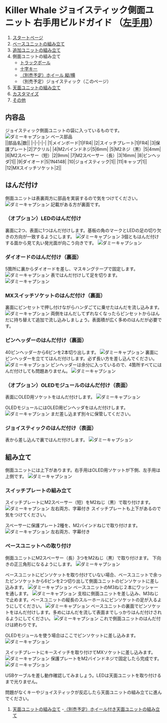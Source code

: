 # Killer Whale ジョイスティック側面ユニット 右手用ビルドガイド （[左手用](../左手用/側面ユニット_トラックボール.md)）

1. [スタートページ](../README.md)
2. [ベースユニットの組み立て](../右手用/2_ベースユニット.md)
3. [追加ユニットの組み立て](../右手用/3_追加ユニット.md)
4. 側面ユニットの組み立て
   - [トラックボール](../右手用/4_側面ユニット_トラックボール.md)
   - [十字キー](../右手用/4_側面ユニット_十字キー.md)
   - [（別売予定）ホイール 縦/横](../右手用/4_側面ユニット_ホイール.md)
   - （別売予定）ジョイスティック（このページ）
5.  [天面ユニットの組み立て](../右手用/5_天面ユニット.md)
6. [カスタマイズ](../右手用/6_カスタマイズ.md)
7. [その他](../右手用/7_その他.md)

## 内容品
ジョイスティック側面ユニットの袋に入っているものです。
![ダミーキャプション ベース部品](../img/IMG_.jpeg)  
||部品名|数||
|-|-|-|-|
|1|メインボード|1|FR4|
|2|スイッチプレート|1|FR4|
|3|保護プレート|2|アクリル|
|4|M2バインドネジ|5|6mm|
|5|M2ネジ（黒）|5|4mm|
|6|M2スペーサー（短）|2|9mm|
|7|M2スペーサー（長）|3|16mm|
|8|ピンヘッダ|1||
|9|ダイオード|5|1N4148|
|10|ジョイスティック|1||
|11|キャップ|1||
|12|MXスイッチソケット|2||

## はんだ付け
側面ユニットは表裏両方に部品を実装するので気をつけてください。
![ダミーキャプション ](../img/IMG_.jpeg)
記載がある方が裏面です。
### （オプション）LEDのはんだ付け
裏面に2つ、表面に1つはんだ付けします。基板の角のマークとLEDの足の切り欠きの方向が一致するようにします。
![ダミーキャプション ](../img/IMG_.jpeg)
3個ともはんだ付けする面から見て丸い発光面が向こう向きです。
![ダミーキャプション ](../img/IMG_.jpeg)

### ダイオードのはんだ付け（裏面）
5箇所に裏からダイオードを差し、マスキングテープで固定します。
![ダミーキャプション ](../img/IMG_.jpeg)
表ではんだ付けして足を切ります。
![ダミーキャプション ](../img/IMG_.jpeg)

### MXスイッチソケットのはんだ付け（裏面）
裏面にピンセットで押し付けながらハンダごてに乗せたはんだを流し込みます。
![ダミーキャプション ](../img/IMG_.jpeg)
両側をはんだしてずれなくなったらピンセットからはんだに持ち替えて追加で流し込みしましょう。表面積が広く多めのはんだが必要です。

### ピンヘッダーのはんだ付け（裏面）
40ピンヘッダーから6ピンを2本切り出します。
![ダミーキャプション ](../img/IMG_.jpeg)
裏面にピンヘッダーを立ててはんだ付けします。必ず長い方を差し込んでください。
![ダミーキャプション ](../img/IMG_.jpeg)
ピンヘッダーは余分に入っているので、4箇所すべてにはんだ付けしても問題ありません。
![ダミーキャプション ](../img/IMG_.jpeg)

### （オプション）OLEDモジュールのはんだ付け（表面）
表面にOLED用ソケットをはんだ付けします。
![ダミーキャプション ](../img/IMG_.jpeg)

OLEDモジュールにはOLED用ピンヘッダをはんだ付けします。
![ダミーキャプション ](../img/IMG_.jpeg)
まだ差し込まず別々に保管してください。
### ジョイスティックのはんだ付け（表面）
表から差し込んで裏ではんだ付けします。
![ダミーキャプション ](../img/IMG_.jpeg)


## 組み立て
側面ユニットには上下があります。右手用はOLED用ソケットが下側、左手用は上側です。
![ダミーキャプション ](../img/IMG_.jpeg)
### スイッチプレートの組み立て
スイッチプレートにM2スペーサー（短）をM2ねじ（黒）で取り付けます。
![ダミーキャプション 左右両方、字幕付き](../img/IMG_.jpeg)
スイッチプレートも上下があるので気をつけてください。
  
スペーサーに保護プレート2種を、M2バインドねじで取り付けます。
![ダミーキャプション 左右両方、字幕付き](../img/IMG_.jpeg)

### ベースユニットへの取り付け
側面ユニットにM2スペーサー（長）3つをM2ねじ（黒）で取り付けます。
下向きの正三角形になるようにします。
![ダミーキャプション ](../img/IMG_.jpeg)

ベースユニットにピンソケットを取り付けていない場合、ベースユニットで余ったピンソケットから6ピンを2つ切り出して側面ユニットのピンソケットに差し込みます。
![ダミーキャプション ](../img/IMG_.jpeg)
ベースユニットのM3ねじ２本にワッシャーを通します。
![ダミーキャプション ](../img/IMG_.jpeg)
支柱に側面ユニットを差し込み、M3ねじで止めます。ベースユニットの縦長のスルーホールにピンソケットの足が入るようにしてください。
![ダミーキャプション ](../img/IMG_.jpeg)
ベースユニットの裏面でピンソケットをはんだ付けします。多めにはんだを流して表面までしっかりはんだ付けされるようにしてください。
![ダミーキャプション ](../img/IMG_.jpeg)
これで側面ユニットのはんだ付けは終わりです。

OLEDモジュールを使う場合はここでピンソケットに差し込みます。
![ダミーキャプション ](../img/IMG_.jpeg)

スイッチプレートにキースイッチを取り付けてMXソケットに差し込みます。
![ダミーキャプション ](../img/IMG_.jpeg)
保護プレートをM2バインドネジで固定したら完成です。
![ダミーキャプション ](../img/IMG_.jpeg)
 
USBケーブルを差し動作確認してみましょう。LEDは天面ユニットを取り付けるまで光りません。

問題がなくキーやジョイスティックが反応したら天面ユニットの組み立てに進んでください。
1. [天面ユニットの組み立て](../右手用/天面ユニット.md)
    -[（別売予定）ホイール付き天面ユニットの組み立て](../右手用/ホイール付き天面ユニット.md)

